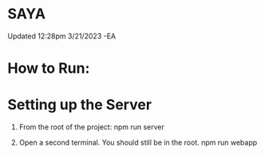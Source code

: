 # SAYA

Updated 12:28pm 3/21/2023 -EA

# How to Run:

# Setting up the Server

1. From the root of the project:
   npm run server

2. Open a second terminal. You should still be in the root.
   npm run webapp
